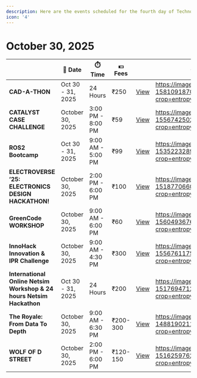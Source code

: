 ```yaml
---
description: Here are the events scheduled for the fourth day of TechnoVIT'25.
icon: '4'
---
```


# October 30, 2025

<table data-view="cards"><thead><tr><th></th><th>📅 Date</th><th>⏱️ Time</th><th>💵 Fees</th><th></th><th data-hidden data-card-cover data-type="image">Cover image</th></tr></thead><tbody>
<tr><td><strong>CAD-A-THON</strong></td><td>Oct 30 - 31, 2025</td><td>24 Hours</td><td>₹250</td><td><a href="cad-a-thon.md" class="button primary" data-icon="eye">View</a></td><td><a href="https://images.unsplash.com/photo-1581091870618-b5c04a693765?crop=entropy&cs=srgb&fm=jpg&q=85">https://images.unsplash.com/photo-1581091870618-b5c04a693765?crop=entropy&cs=srgb&fm=jpg&q=85</a></td></tr>
<tr><td><strong>CATALYST CASE CHALLENGE</strong></td><td>October 30, 2025</td><td>3:00 PM - 8:00 PM</td><td>₹59</td><td><a href="catalyst-case-challenge.md" class="button primary" data-icon="eye">View</a></td><td><a href="https://images.unsplash.com/photo-1556742502-ec7c0e9f34b1?crop=entropy&cs=srgb&fm=jpg&q=85">https://images.unsplash.com/photo-1556742502-ec7c0e9f34b1?crop=entropy&cs=srgb&fm=jpg&q=85</a></td></tr>
<tr><td><strong>ROS2 Bootcamp</strong></td><td>Oct 30 - 31, 2025</td><td>9:00 AM - 5:00 PM</td><td>₹99</td><td><a href="ros2-bootcamp.md" class="button primary" data-icon="eye">View</a></td><td><a href="https://images.unsplash.com/photo-1535223289827-42f1e9919769?crop=entropy&cs=srgb&fm=jpg&q=85">https://images.unsplash.com/photo-1535223289827-42f1e9919769?crop=entropy&cs=srgb&fm=jpg&q=85</a></td></tr>
<tr><td><strong>ELECTROVERSE ’25: ELECTRONICS DESIGN HACKATHON!</strong></td><td>October 30, 2025</td><td>2:00 PM - 6:00 PM</td><td>₹100</td><td><a href="electroverse-25-electronics-design-hackathon.md" class="button primary" data-icon="eye">View</a></td><td><a href="https://images.unsplash.com/photo-1518770660439-4636190af475?crop=entropy&cs=srgb&fm=jpg&q=85">https://images.unsplash.com/photo-1518770660439-4636190af475?crop=entropy&cs=srgb&fm=jpg&q=85</a></td></tr>
<tr><td><strong>GreenCode WORKSHOP</strong></td><td>October 30, 2025</td><td>9:00 AM - 6:00 PM</td><td>₹60</td><td><a href="greencode-workshop.md" class="button primary" data-icon="eye">View</a></td><td><a href="https://images.unsplash.com/photo-1560493676-04071c5f467b?crop=entropy&cs=srgb&fm=jpg&q=85">https://images.unsplash.com/photo-1560493676-04071c5f467b?crop=entropy&cs=srgb&fm=jpg&q=85</a></td></tr>
<tr><td><strong>InnoHack Innovation & IPR Challenge</strong></td><td>October 30, 2025</td><td>9:00 AM - 4:30 PM</td><td>₹300</td><td><a href="innohack-innovation-and-ipr-challenge.md" class="button primary" data-icon="eye">View</a></td><td><a href="https://images.unsplash.com/photo-1556761175-5973dc0f32e7?crop=entropy&cs=srgb&fm=jpg&q=85">https://images.unsplash.com/photo-1556761175-5973dc0f32e7?crop=entropy&cs=srgb&fm=jpg&q=85</a></td></tr>
<tr><td><strong>International Online Netsim Workshop & 24 hours Netsim Hackathon</strong></td><td>Oct 30 - 31, 2025</td><td>24 Hours</td><td>₹200</td><td><a href="international-online-netsim-workshop-and-24-hours-netsim-hackathon.md" class="button primary" data-icon="eye">View</a></td><td><a href="https://images.unsplash.com/photo-1517694712202-14dd9538aa97?crop=entropy&cs=srgb&fm=jpg&q=85">https://images.unsplash.com/photo-1517694712202-14dd9538aa97?crop=entropy&cs=srgb&fm=jpg&q=85</a></td></tr>
<tr><td><strong>The Royale: From Data To Depth</strong></td><td>October 30, 2025</td><td>9:00 AM - 6:30 PM</td><td>₹200-300</td><td><a href="the-royale-from-data-to-depth.md" class="button primary" data-icon="eye">View</a></td><td><a href="https://images.unsplash.com/photo-1488190211105-8b0e65b80b4e?crop=entropy&cs=srgb&fm=jpg&q=85">https://images.unsplash.com/photo-1488190211105-8b0e65b80b4e?crop=entropy&cs=srgb&fm=jpg&q=85</a></td></tr>
<tr><td><strong>WOLF OF D STREET</strong></td><td>October 30, 2025</td><td>2:00 PM - 6:00 PM</td><td>₹120-150</td><td><a href="wolf-of-d-street.md" class="button primary" data-icon="eye">View</a></td><td><a href="https://images.unsplash.com/photo-1516259762381-22954d7d3ad2?crop=entropy&cs=srgb&fm=jpg&q=85">https://images.unsplash.com/photo-1516259762381-22954d7d3ad2?crop=entropy&cs=srgb&fm=jpg&q=85</a></td></tr>
</tbody></table>
